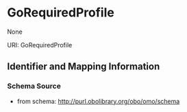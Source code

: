 # GoRequiredProfile

None

URI: GoRequiredProfile


## Identifier and Mapping Information







### Schema Source


* from schema: http://purl.obolibrary.org/obo/omo/schema



